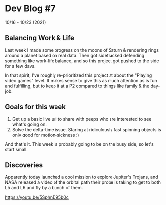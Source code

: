 # Dev Blog #7

10/16 - 10/23 (2021)

## Balancing Work & Life

Last week I made some progress on the moons of Saturn & rendering rings around a planet based on real data. Then got sidetracked defending something like work-life balance, and so this project got pushed to the side for a few days.

In that spirit, I've roughly re-prioritized this project at about the "Playing video games" level. It makes sense to give this as much attention as is fun and fulfilling, but to keep it at a P2 compared to things like family & the day-job.

## Goals for this week

1. Get up a basic live url to share with peeps who are interested to see what's going on.
2. Solve the delta-time issue. Staring at ridiculously fast spinning objects is only good for motion-sickness :)

And that's it. This week is probably going to be on the busy side, so let's start small.

## Discoveries

Apparently today launched a cool mission to explore Jupiter's Trojans, and NASA released a video of the orbital path their probe is taking to get to both L5 and L6 and fly by a bunch of them.

https://youtu.be/5SphnD95b0c
